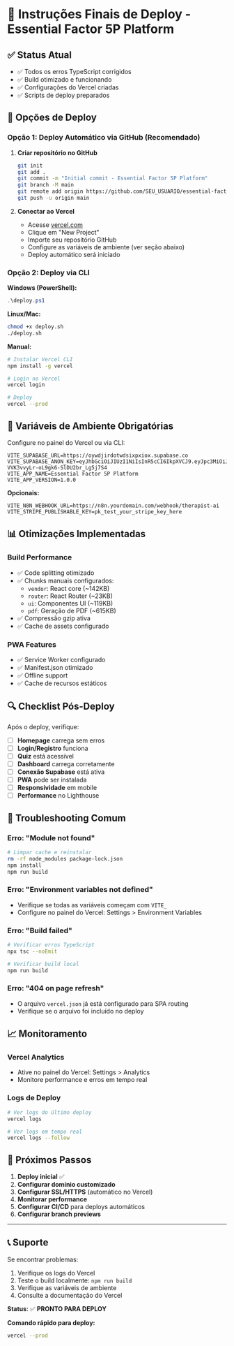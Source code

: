 # 🚀 Instruções Finais de Deploy - Essential Factor 5P Platform

## ✅ Status Atual
- ✅ Todos os erros TypeScript corrigidos
- ✅ Build otimizado e funcionando
- ✅ Configurações do Vercel criadas
- ✅ Scripts de deploy preparados

## 🎯 Opções de Deploy

### Opção 1: Deploy Automático via GitHub (Recomendado)

1. **Criar repositório no GitHub**
   ```bash
   git init
   git add .
   git commit -m "Initial commit - Essential Factor 5P Platform"
   git branch -M main
   git remote add origin https://github.com/SEU_USUARIO/essential-factor-5p.git
   git push -u origin main
   ```

2. **Conectar ao Vercel**
   - Acesse [vercel.com](https://vercel.com)
   - Clique em "New Project"
   - Importe seu repositório GitHub
   - Configure as variáveis de ambiente (ver seção abaixo)
   - Deploy automático será iniciado

### Opção 2: Deploy via CLI

**Windows (PowerShell):**
```powershell
.\deploy.ps1
```

**Linux/Mac:**
```bash
chmod +x deploy.sh
./deploy.sh
```

**Manual:**
```bash
# Instalar Vercel CLI
npm install -g vercel

# Login no Vercel
vercel login

# Deploy
vercel --prod
```

## 🔧 Variáveis de Ambiente Obrigatórias

Configure no painel do Vercel ou via CLI:

```env
VITE_SUPABASE_URL=https://oywdjirdotwdsixpxiox.supabase.co
VITE_SUPABASE_ANON_KEY=eyJhbGciOiJIUzI1NiIsInR5cCI6IkpXVCJ9.eyJpc3MiOiJzdXBhYmFzZSIsInJlZiI6Im95d2RqaXJkb3R3ZHNpeHB4aW94Iiwicm9sZSI6ImFub24iLCJpYXQiOjE3NTY4NDA0OTYsImV4cCI6MjA3MjQxNjQ5Nn0.xNtD7gxPXq-VVK3vvyLr-oL9gk6-SlDU2br_Lg5j7S4
VITE_APP_NAME=Essential Factor 5P Platform
VITE_APP_VERSION=1.0.0
```

**Opcionais:**
```env
VITE_N8N_WEBHOOK_URL=https://n8n.yourdomain.com/webhook/therapist-ai
VITE_STRIPE_PUBLISHABLE_KEY=pk_test_your_stripe_key_here
```

## 📊 Otimizações Implementadas

### Build Performance
- ✅ Code splitting otimizado
- ✅ Chunks manuais configurados:
  - `vendor`: React core (~142KB)
  - `router`: React Router (~23KB)
  - `ui`: Componentes UI (~119KB)
  - `pdf`: Geração de PDF (~615KB)
- ✅ Compressão gzip ativa
- ✅ Cache de assets configurado

### PWA Features
- ✅ Service Worker configurado
- ✅ Manifest.json otimizado
- ✅ Offline support
- ✅ Cache de recursos estáticos

## 🔍 Checklist Pós-Deploy

Após o deploy, verifique:

- [ ] **Homepage** carrega sem erros
- [ ] **Login/Registro** funciona
- [ ] **Quiz** está acessível
- [ ] **Dashboard** carrega corretamente
- [ ] **Conexão Supabase** está ativa
- [ ] **PWA** pode ser instalada
- [ ] **Responsividade** em mobile
- [ ] **Performance** no Lighthouse

## 🐛 Troubleshooting Comum

### Erro: "Module not found"
```bash
# Limpar cache e reinstalar
rm -rf node_modules package-lock.json
npm install
npm run build
```

### Erro: "Environment variables not defined"
- Verifique se todas as variáveis começam com `VITE_`
- Configure no painel do Vercel: Settings > Environment Variables

### Erro: "Build failed"
```bash
# Verificar erros TypeScript
npx tsc --noEmit

# Verificar build local
npm run build
```

### Erro: "404 on page refresh"
- O arquivo `vercel.json` já está configurado para SPA routing
- Verifique se o arquivo foi incluído no deploy

## 📈 Monitoramento

### Vercel Analytics
- Ative no painel do Vercel: Settings > Analytics
- Monitore performance e erros em tempo real

### Logs de Deploy
```bash
# Ver logs do último deploy
vercel logs

# Ver logs em tempo real
vercel logs --follow
```

## 🎉 Próximos Passos

1. **Deploy inicial** ✅
2. **Configurar domínio customizado**
3. **Configurar SSL/HTTPS** (automático no Vercel)
4. **Monitorar performance**
5. **Configurar CI/CD** para deploys automáticos
6. **Configurar branch previews**

---

## 📞 Suporte

Se encontrar problemas:

1. Verifique os logs do Vercel
2. Teste o build localmente: `npm run build`
3. Verifique as variáveis de ambiente
4. Consulte a documentação do Vercel

**Status**: ✅ **PRONTO PARA DEPLOY**

**Comando rápido para deploy:**
```bash
vercel --prod
```